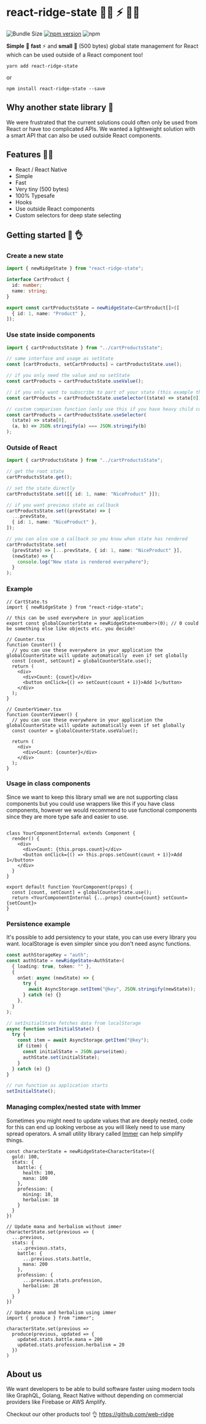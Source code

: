 # react-ridge-state :weight_lifting_woman: ⚡️ :weight_lifting_man:

![Bundle Size](https://badgen.net/bundlephobia/minzip/react-ridge-state) [![npm version](https://badge.fury.io/js/react-ridge-state.svg)](https://badge.fury.io/js/react-ridge-state) ![npm](https://img.shields.io/npm/dt/react-ridge-state.svg)

**Simple** :muscle: **fast** ⚡️ and **small** :balloon: (500 bytes) global state management for React which can be used outside of a React component too!

```
yarn add react-ridge-state
```

or

```
npm install react-ridge-state --save
```

## Why another state library :thinking:

We were frustrated that the current solutions could often only be used from React or have too complicated APIs. We wanted a lightweight solution with a smart API that can also be used outside React components.

## Features :woman_juggling:

- React / React Native
- Simple
- Fast
- Very tiny (500 bytes)
- 100% Typesafe
- Hooks
- Use outside React components
- Custom selectors for deep state selecting

## Getting started :clap: :ok_hand:

### Create a new state

```typescript
import { newRidgeState } from "react-ridge-state";

interface CartProduct {
  id: number;
  name: string;
}

export const cartProductsState = newRidgeState<CartProduct[]>([
  { id: 1, name: "Product" },
]);
```

### Use state inside components

```typescript
import { cartProductsState } from "../cartProductsState";

// same interface and usage as setState
const [cartProducts, setCartProducts] = cartProductsState.use();

// if you only need the value and no setState
const cartProducts = cartProductsState.useValue();

// if you only want to subscribe to part of your state (this example the first product)
const cartProducts = cartProductsState.useSelector((state) => state[0]);

// custom comparison function (only use this if you have heavy child components and the default === comparison is not sufficient enough)
const cartProducts = cartProductsState.useSelector(
  (state) => state[0],
  (a, b) => JSON.stringify(a) === JSON.stringify(b)
);
```

### Outside of React

```typescript
import { cartProductsState } from "../cartProductsState";

// get the root state
cartProductsState.get();

// set the state directly
cartProductsState.set([{ id: 1, name: "NiceProduct" }]);

// if you want previous state as callback
cartProductsState.set((prevState) => [
  ...prevState,
  { id: 1, name: "NiceProduct" },
]);

// you can also use a callback so you know when state has rendered
cartProductsState.set(
  (prevState) => [...prevState, { id: 1, name: "NiceProduct" }],
  (newState) => {
    console.log("New state is rendered everywhere");
  }
);
```

### Example

```tsx
// CartState.ts
import { newRidgeState } from "react-ridge-state";

// this can be used everywhere in your application
export const globalCounterState = newRidgeState<number>(0); // 0 could be something else like objects etc. you decide!

// Counter.tsx
function Counter() {
  // you can use these everywhere in your application the globalCounterState will update automatically  even if set globally
  const [count, setCount] = globalCounterState.use();
  return (
    <div>
      <div>Count: {count}</div>
      <button onClick={() => setCount(count + 1)}>Add 1</button>
    </div>
  );
}

// CounterViewer.tsx
function CounterViewer() {
  // you can use these everywhere in your application the globalCounterState will update automatically even if set globally
  const counter = globalCounterState.useValue();

  return (
    <div>
      <div>Count: {counter}</div>
    </div>
  );
}
```

### Usage in class components

Since we want to keep this library small we are not supporting class components but you could use wrappers like this if you have class components, however we would recommend to use functional components since they are more type safe and easier to use.

```tsx

class YourComponentInternal extends Component {
  render() {
    <div>
      <div>Count: {this.props.count}</div>
      <button onClick={() => this.props.setCount(count + 1)}>Add 1</button>
    </div>
  }
}

export default function YourComponent(props) {
  const [count, setCount] = globalCounterState.use();
  return <YourComponentInternal {...props} count={count} setCount={setCount}>
}
```

### Persistence example

It's possible to add persistency to your state, you can use every library you want. localStorage is even simpler since you don't need async functions.

```typescript
const authStorageKey = "auth";
const authState = newRidgeState<AuthState>(
  { loading: true, token: "" },
  {
    onSet: async (newState) => {
      try {
        await AsyncStorage.setItem("@key", JSON.stringify(newState));
      } catch (e) {}
    },
  }
);

// setInitialState fetches data from localStorage
async function setInitialState() {
  try {
    const item = await AsyncStorage.getItem("@key");
    if (item) {
      const initialState = JSON.parse(item);
      authState.set(initialState);
    }
  } catch (e) {}
}

// run function as application starts
setInitialState();
```

### Managing complex/nested state with Immer

Sometimes you might need to update values that are deeply nested, code for this can end up looking verbose as you will likely need to use many spread operators. A small utility library called [Immer](https://github.com/immerjs/immer) can help simplify things.

```tsx
const characterState = newRidgeState<CharacterState>({
  gold: 100,
  stats: {
    battle: {
      health: 100,
      mana: 100
    },
    profession: {
      mining: 10,
      herbalism: 10
    }
  }
})

// Update mana and herbalism without immer
characterState.set(previous => {
  ...previous,
  stats: {
    ...previous.stats,
    battle: {
      ...previous.stats.battle,
      mana: 200
    },
    profession: {
      ...previous.stats.profession,
      herbalism: 20
    }
  }
})

// Update mana and herbalism using immer
import { produce } from "immer";

characterState.set(previous =>
  produce(previous, updated => {
    updated.stats.battle.mana = 200
    updated.stats.profession.herbalism = 20
  })
)
```

## About us

We want developers to be able to build software faster using modern tools like GraphQL, Golang, React Native without depending on commercial providers like Firebase or AWS Amplify.

Checkout our other products too! :ok_hand: https://github.com/web-ridge
